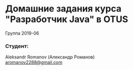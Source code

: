 # Домашние задания курса "Разработчик Java" в OTUS
Группа 2019-06<br>
### Студент:
Aleksandr Romanov (Александр Романов)<br>
aromanov2288@gmail.com